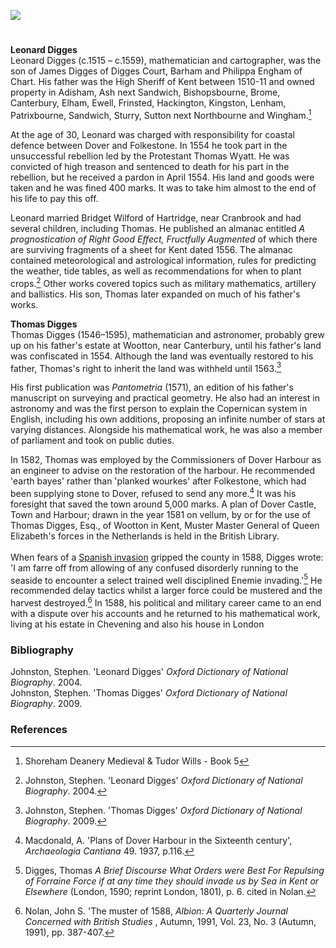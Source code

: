 <a href="https://juncture-digital.org"><img src="https://juncture-digital.org/images/ve-button.png"></a>

<param ve-config title="Leonard and Thomas Digges" author="Arnav Sharma and Michelle Crowther" layout="vtl" banner="/images/banners/16c.jpg"> 

<param ve-entity eid="Q8034080" aliases="Wootton">
<param ve-entity eid="Q2160826" aliases="Cranbrook">
<param ve-entity eid="Q1836548" aliases="Barham">
<param ve-entity eid="Q26369368" aliases="Hartridge">
<param ve-entity eid="Q179224" aliases="Dover">
<param ve-entity eid="Q375314" aliases="Folkestone">
<param ve-entity eid="Q2470003" aliases="Chart">
<param ve-entity eid="Q105776177" aliases="Brome">
<param ve-entity eid="Q2297876" aliases="Chevening">
<param ve-entity eid="Q2790263" aliases="Adisham"> 
<param ve-entity eid="Q4804328" aliases="Ash next Sandwich"> 
<param ve-entity eid="Q866348" aliases="Bishopsbourne"> 
<param ve-entity eid="Q29303" aliases="Canterbury"> 
<param ve-entity eid="Q1981740" aliases="Elham">
<param ve-entity eid="Q2703021" aliases="Ewell">
<param ve-entity eid="Q5504627" aliases="Frinsted"> 
<param ve-entity eid="Q2747104" aliases="Hackington">
<param ve-entity eid="Q2749435" aliases="Kingston"> 
<param ve-entity eid="Q28339447" aliases="Lenham"> 
<param ve-entity eid="Q7148079" aliases="Patrixbourne">
<param ve-entity eid="Q26163" aliases="Sandwich">
<param ve-entity eid="Q2173192" aliases="Sturry"> 
<param ve-entity eid="Q2455830" aliases="Sutton next Northbourne"> 
<param ve-entity eid="Q2632094" aliases="Wingham">

#

**Leonard Digges**   
Leonard Digges (c.1515 – c.1559), mathematician and cartographer, was the son of James Digges of Digges Court, Barham and Philippa Engham of Chart. His father was the High Sheriff of Kent between 1510-11 and owned property in Adisham, Ash next Sandwich, Bishopsbourne, Brome, Canterbury, Elham, Ewell, Frinsted, Hackington, Kingston, Lenham, Patrixbourne, Sandwich, Sturry, Sutton next Northbourne and Wingham.[^ref1] 
<param ve-image url="https://upload.wikimedia.org/wikipedia/commons/d/d4/Pantometria_by_Leonard_Digges_1591.jpg" label="Pantometria by Leonard Digges, revised by Thomas Digges, 1591" attribution="Leonard Digges. Engraver unknown. Printed by Abell Jeffes, London., Public domain, via Wikimedia Commons"> 
<param ve-map center="Q1836548" zoom="10">

At the age of 30, Leonard was charged with responsibility for coastal defence between Dover and Folkestone. In 1554 he took part in the unsuccessful rebellion led by the Protestant Thomas Wyatt. He was convicted of high treason and sentenced to death for his part in the rebellion, but he received a pardon in April 1554. His land and goods were taken and he was fined 400 marks. It was to take him almost to the end of his life to pay this off.
<param ve-image url="https://upload.wikimedia.org/wikipedia/commons/0/09/SirThomasWyatt01.jpg" label="Thomas Wyatt" attribution="Francesco Bartolozzi, Public domain, via Wikimedia Commons">

Leonard married Bridget Wilford of Hartridge, near Cranbrook and had several children, including Thomas. He published an almanac entitled _A prognostication of Right Good Effect, Fructfully Augmented_ of which there are surviving fragments of a sheet for Kent dated 1556. The almanac contained meteorological and astrological information, rules for predicting the weather, tide tables, as well as recommendations for when to plant crops.[^ref2] Other works covered topics such as military mathematics, artillery and ballistics. His son, Thomas later expanded on much of his father's works.
<param ve-image url="https://upload.wikimedia.org/wikipedia/commons/2/2c/Title_page_to_A_prognostication_everlastinge..._by_Digges_Wellcome_L0011159.jpg" label="A prognostication everlastinge..corrected and Augmented by Thomas Digges, his sonne, 1675" attribution="Wellcome Collection via Wikimedia Commons" license="CC BY 4.0"> 
<param ve-map center="Q8034080" zoom="15">

**Thomas Digges**   
Thomas Digges (1546–1595), mathematician and astronomer, probably grew up on his father's estate at Wootton, near Canterbury, until his father's land was confiscated in 1554. Although the land was eventually restored to his father, Thomas's right to inherit the land was withheld until 1563.[^ref3]
<param ve-map center="Q8034080" zoom="15">

His first publication was _Pantometria_ (1571), an edition of his father's manuscript on surveying and practical geometry. He also had an interest in astronomy and was the first person to explain the Copernican system in English, including his own additions, proposing an infinite number of stars at varying distances. Alongside his mathematical work, he was also a member of parliament and took on public duties.
<param ve-image url="https://upload.wikimedia.org/wikipedia/commons/3/3e/ThomasDiggesmap.JPG" label="Thomas Digges map" attribution="Thomas Digges (1546?-1595), Public domain, via Wikimedia Commons">

In 1582, Thomas was employed by the Commissioners of Dover Harbour as an engineer to advise on the restoration of the harbour. He recommended 'earth bayes' rather than 'planked wourkes' after Folkestone, which had been supplying stone to Dover, refused to send any more.[^ref4] It was his foresight that saved the town around 5,000 marks. A plan of Dover Castle, Town and Harbour; drawn in the year 1581 on vellum, by or for the use of Thomas Digges, Esq., of Wootton in Kent, Muster Master General of Queen Elizabeth's forces in the Netherlands is held in the British Library. 
<br><br>
When fears of a [Spanish invasion](/16c/16c-spanish-armada/) gripped the county in 1588, Digges wrote: 'I am farre off from allowing of any confused disorderly running to the seaside to encounter a select trained well disciplined Enemie invading.'[^ref5]  He recommended delay tactics whilst a larger force could be mustered and the harvest destroyed.[^ref6] In 1588, his political and military career came to an end with a dispute over his accounts and he returned to his mathematical work, living at his estate in Chevening and also his house in London
<param ve-image url="https://upload.wikimedia.org/wikipedia/commons/1/17/Invincible_Armada.jpg" label="Invincible Armada" attribution="Royal Museums Greenwich, Public domain, via Wikimedia Commons">
<param ve-map center="Q179224" zoom="10">

### Bibliography

Johnston, Stephen. 'Leonard Digges' _Oxford Dictionary of National Biography_. 2004.   
Johnston, Stephen. 'Thomas Digges' _Oxford Dictionary of National Biography_. 2009.   

### References

[^ref1]: Shoreham Deanery Medieval & Tudor Wills - Book 5   
[^ref2]: Johnston, Stephen. 'Leonard Digges' _Oxford Dictionary of National Biography_. 2004.   
[^ref3]: Johnston, Stephen. 'Thomas Digges' _Oxford Dictionary of National Biography_. 2009.   
[^ref4]:  Macdonald, A. 'Plans of Dover Harbour in the Sixteenth century', _Archaeologia Cantiana_ 49. 1937, p.116.   
[^ref5]: Digges, Thomas _A Brief Discourse What Orders were Best For Repulsing of Forraine Force if at any time they should invade us by Sea in Kent or Elsewhere_ (London, 1590; reprint London, 1801), p. 6. cited in Nolan.   
[^ref6]:  Nolan,  John S. 'The muster of 1588, _Albion: A Quarterly Journal Concerned with British Studies_ , Autumn, 1991, Vol. 23, No. 3 (Autumn, 1991), pp. 387-407.   
